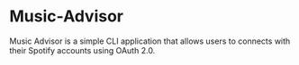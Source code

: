 # Music-Advisor
Music Advisor is a simple CLI application that allows users to connects with their Spotify accounts using OAuth 2.0. 
